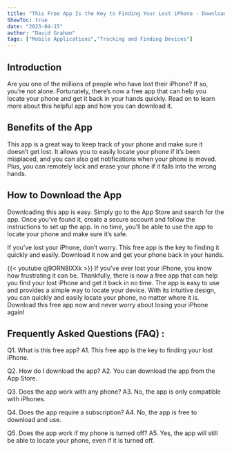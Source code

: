 ```yaml
---
title: "This Free App Is the Key to Finding Your Lost iPhone - Download Now!"
ShowToc: true 
date: "2023-04-15"
author: "David Graham" 
tags: ["Mobile Applications","Tracking and Finding Devices"]
---
```

## Introduction

Are you one of the millions of people who have lost their iPhone? If so, you’re not alone. Fortunately, there’s now a free app that can help you locate your phone and get it back in your hands quickly. Read on to learn more about this helpful app and how you can download it. 

## Benefits of the App

This app is a great way to keep track of your phone and make sure it doesn’t get lost. It allows you to easily locate your phone if it’s been misplaced, and you can also get notifications when your phone is moved. Plus, you can remotely lock and erase your phone if it falls into the wrong hands. 

## How to Download the App

Downloading this app is easy. Simply go to the App Store and search for the app. Once you’ve found it, create a secure account and follow the instructions to set up the app. In no time, you’ll be able to use the app to locate your phone and make sure it’s safe. 

If you’ve lost your iPhone, don’t worry. This free app is the key to finding it quickly and easily. Download it now and get your phone back in your hands.

{{< youtube qj9ORN8IXXk >}} 
If you’ve ever lost your iPhone, you know how frustrating it can be. Thankfully, there is now a free app that can help you find your lost iPhone and get it back in no time. The app is easy to use and provides a simple way to locate your device. With its intuitive design, you can quickly and easily locate your phone, no matter where it is. Download this free app now and never worry about losing your iPhone again!

## Frequently Asked Questions (FAQ) :
Q1. What is this free app?
A1. This free app is the key to finding your lost iPhone.

Q2. How do I download the app?
A2. You can download the app from the App Store.

Q3. Does the app work with any phone?
A3. No, the app is only compatible with iPhones.

Q4. Does the app require a subscription?
A4. No, the app is free to download and use.

Q5. Does the app work if my phone is turned off?
A5. Yes, the app will still be able to locate your phone, even if it is turned off.


